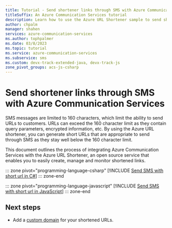 ```yaml
---
title: Tutorial - Send shortener links through SMS with Azure Communication Services
titleSuffix: An Azure Communication Services tutorial
description: Learn how to use the Azure URL Shortener sample to send short links through SMS.
author: chpalm
manager: shahen
services: azure-communication-services
ms.author: tophpalmer
ms.date: 03/8/2023
ms.topic: tutorial
ms.service: azure-communication-services
ms.subservice: sms
ms.custom: devx-track-extended-java, devx-track-js
zone_pivot_groups: acs-js-csharp
---
```


# Send shortener links through SMS with Azure Communication Services


SMS messages are limited to 160 characters, which limit the ability to send URLs to customers. URLs can exceed the 160 character limit as they contain query parameters, encrypted information, etc. By using the Azure URL shortener, you can generate short URLs that are appropriate to send through SMS as they stay well below the 160 character limit. 

This document outlines the process of integrating Azure Communication Services with the Azure URL Shortener, an open source service that enables you to easily create, manage and monitor shortened links.

::: zone pivot="programming-language-csharp"
[!INCLUDE [Send SMS with short url in C#](./includes/url-shortener-csharp.md)]
::: zone-end

::: zone pivot="programming-language-javascript"
[!INCLUDE [Send SMS with short url in JavaScript](./includes/url-shortener-js.md)]
::: zone-end

## Next steps

- Add a [custom domain](https://github.com/microsoft/AzUrlShortener/wiki/How-to-Add-a-Custom-Domain) for your shortened URLs.
